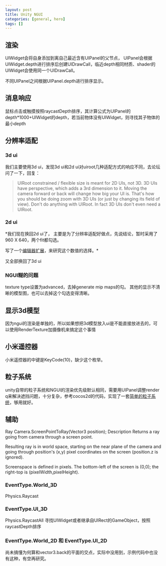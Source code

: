 ```yaml
---
layout: post
title: Unity NGUI
categories: [general, hero]
tags: []
---
```


## 渲染 ##
UIWidget会将自身添加到离自己最近含有UIPanel的父节点，
UIPanel会根据UIWidget.depth进行排序后创建UIDrawCall，临近depth相同材质、shader的UIWidget会使用同一个UIDrawCall。

不同UIPanel之间根据UIPanel.depth进行排序显示。

## 消息响应 ##
鼠标点击或触摸按照raycastDepth排序，其计算公式为UIPanel的depth*1000+UIWidget的depth，若当前物体没有UIWidget，则寻找其子物体的最小depth

## 分辨率适配 ##

### 3d ui ###
我们主要使用3d ui，发现3d ui和2d ui对uiroot几种适配方式的响应不同，去论坛问了一下，回复：

> UIRoot constrained / flexible size is meant for 2D UIs, not 3D. 3D UIs have perspective, which adds a 3rd dimension to it. Moving the camera forward or back will change how big your UI is. That's how you should be doing zoom with 3D UIs (or just by changing its field of view). Don't do anything with UIRoot. In fact 3D UIs don't even need a UIRoot.

### 2d ui ###
*我们现在换回2d ui了， 主要是为了分辨率适配好做点，先说结论，暂时采用了960 X 640，两个fit都勾选。

写了一个[编辑器扩展](https://github.com/dpull/unity3d-tools/blob/master/UIAdapterEditor.cs)，来研究这个数值的选择。*

又全部换回了3d ui

### NGUI糊的问题 ###
texture type设置为advanced，去掉generate mip maps的勾。
其他的显示不清晰的模型图，也可以去掉这个勾选变得清晰。


## 显示3d模型 ##
因为ngui的渲染是单独的，所以如果想把3d模型放入ui是不能直接放进去的，可以使用RenderTexture加摄像机来搞定这个事情

## 小米遥控器 ##
小米遥控器的中键是KeyCode(10)，缺少这个枚举。

## 粒子系统 ##
unity自带的粒子系统和NGUI的渲染优先级默认相同，需要用UIPanel调整render q来解决遮挡问题，十分复杂，参考cocos2d的代码，实现了一套[简单的粒子系统](https://github.com/dpull/NGUIUtils)，够用就好。


## 辅助 ##
Ray Camera.ScreenPointToRay(Vector3 position);
Description
Returns a ray going from camera through a screen point.

Resulting ray is in world space, starting on the near plane of the camera and going through position's (x,y) pixel coordinates on the screen (position.z is ignored).

Screenspace is defined in pixels. The bottom-left of the screen is (0,0); the right-top is (pixelWidth,pixelHeight).

### EventType.World_3D ###
Physics.Raycast

### EventType.UI_3D ###
Physics.RaycastAll
寻找UIWidget或者继承自UIRect的GameObject，按照raycastDepth排序

### EventType.World_2D 和 EventType.UI_2D ###
尚未搞懂为何算和vector3.back的平面的交点，实际中没用到，示例代码中也没有这种，有空再研究。




